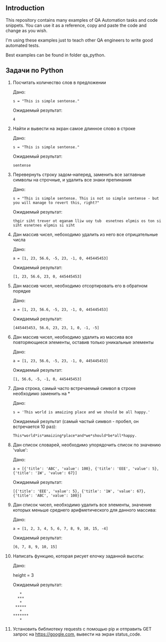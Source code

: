 Introduction
------------

This repository contains many examples of QA Automation
tasks and code snippets. You can use it as a reference,
copy and paste the code and change as you wish.

I'm using these examples just to teach other QA engineers
to write good automated tests.

Best examples can be found in folder qa_python.


Задачи по Python
----------------

1) Посчитать количество слов в предложении

   Дано:
   
       s = "This is simple sentense."
   
   Ожидаемый результат:
   
       4

2) Найти и вывести на экран самое длинное слово в строке

   Дано:
   
       s = "This is simple sentense."
   
   Ожидаемый результат:
   
       sentense

3) Перевернуть строку задом-наперед, заменить все заглавные символы на строчные, и удалить все знаки препинания

   Дано:
   
       s = "This is simple sentense. This is not so simple sentense - but you will manage to revert this, right?"
   
   Ожидаемый результат:
   
       thgir siht trever ot eganam lliw uoy tub  esnetnes elpmis os ton si siht esnetnes elpmis si siht

4) Дан массив чисел, небоходимо удалить из него все отрицательные числа

   Дано:
   
       a = [1, 23, 56.6, -5, 23, -1, 0, 445445453]
   
   Ожидаемый результат:
   
       [1, 23, 56.6, 23, 0, 445445453]
       
5) Дан массив чисел, необходимо отсортировать его в обратном порядке

   Дано:
   
       a = [1, 23, 56.6, -5, 23, -1, 0, 445445453]
   
   Ожидаемый результат:
   
       [445445453, 56.6, 23, 23, 1, 0, -1, -5]

6) Дан массив чисел, необходимо удалить из массива все повторяющиеся элементы, оставив только уникальные элементы

   Дано:
   
       a = [1, 23, 56.6, -5, 23, -1, 0, 445445453]
   
   Ожидаемый результат:
   
       [1, 56.6, -5, -1, 0, 445445453]

7) Дана строка, самый часто встречаемый символ в строке необходимо заменить на *

   Дано:
   
       s = 'This world is amaizing place and we should be all happy.'
   
   Ожидаемый результат (самый частый символ - пробел, он встречается 10 раз):
   
       This*world*is*amaizing*place*and*we*should*be*all*happy.

8) Дан список словарей, необходимо упорядочить список по значению 'value':

    Дано:
   
       a = [{'title': 'ABC', 'value': 100}, {'title': 'EEE', 'value': 5}, {'title': '1W', 'value': 67}]
   
    Ожидаемый результат:
   
       [{'title': 'EEE', 'value': 5}, {'title': '1W', 'value': 67}, {'title': 'ABC', 'value': 100}]

9) Дан список чисел, необходимо удалить все элементы, значение которых меньше 
   среднего арифметического для данного массива:
   
    Дано:
   
       a = [1, 2, 3, 4, 5, 6, 7, 8, 9, 10, 15, -4]
   
    Ожидаемый результат:
   
       [6, 7, 8, 9, 10, 15]

10) Написать функцию, которая рисует елочку заданной высоты:

    Дано:
   
       height = 3
   
    Ожидаемый результат:
   
           *
          ***
           *
         *****
           *
        *******
           *

11) Установить библиотеку requests с помощью pip и отправить GET запрос на https://google.com, вывести на экран status_code.
